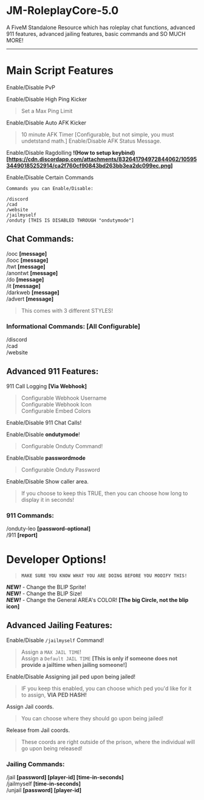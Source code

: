 # JM-RoleplayCore-5.0
A FiveM Standalone Resource which has roleplay chat functions, advanced 911 features, advanced jailing features,  basic commands and SO MUCH MORE!

---

# Main Script Features

Enable/Disable PvP <br>

Enable/Disable High Ping Kicker
> Set a Max Ping Limit

Enable/Disable Auto AFK Kicker
> 10 minute AFK Timer [Configurable, but not simple, you must undetstand math.]
> Enable/Disable AFK Status Message.

Enable/Disable Ragdolling **!(How to setup keybind)[https://cdn.discordapp.com/attachments/832641794972844062/1059534490185252914/ca2f760cf90843bd263bb3ea2dc099ec.png]** <br>


Enable/Disable Certain Commands
```
Commands you can Enable/Disable:

/discord
/cad
/website
/jailmyself
/onduty [THIS IS DISABLED THROUGH "ondutymode"]
```

## Chat Commands:
/ooc **[message]** <br>
/looc **[message]** <br>
/twt **[message]** <br>
/anontwt **[message]** <br>
/do **[message]** <br>
/it **[message]** <br>
/darkweb **[message]** <br>
/advert **[message]**
> This comes with 3 different STYLES!

### Informational Commands: [All Configurable]
/discord <br>
/cad <br>
/website <br>

## Advanced 911 Features:
911 Call Logging **[Via Webhook]**
> Configurable Webhook Username <br>
> Configurable Webhook Icon <br>
> Configurable Embed Colors 

Enable/Disable 911 Chat Calls!

Enable/Disable **ondutymode**!
> Configurable Onduty Command!

Enable/Disable **passwordmode**
> Configurable Onduty Password

Enable/Disable Show caller area.
> If you choose to keep this TRUE, then you can choose how long to display it in seconds!

### 911 Commands:
/onduty-leo **[password-optional]** <br>
/911 **[report]** <br>


# Developer Options!
> **`MAKE SURE YOU KNOW WHAT YOU ARE DOING BEFORE YOU MODIFY THIS!`** <br>

***NEW!*** - Change the BLIP Sprite! <br>
***NEW!*** - Change the BLIP Size! <br>
***NEW!*** - Change the General AREA's COLOR! **[The big Circle, not the blip icon]** 

## Advanced Jailing Features:
Enable/Disable `/jailmyself` Command!

> Assign a `MAX JAIL TIME`! <br>
> Assign a `Default JAIL TIME` **[This is only if someone does not provide a jailtime when jailing someone!]** <br>

Enable/Disable Assigning jail ped upon being jailed!
> IF you keep this enabled, you can choose which ped you'd like for it to assign, **VIA PED HASH!**

Assign Jail coords.
> You can choose where they should go upon being jailed!

Release from Jail coords.
> These coords are right outside of the prison, where the individual will go upon being released!

### Jailing Commands:
/jail **[password] [player-id] [time-in-seconds]** <br>
/jailmyself **[time-in-seconds]** <br>
/unjail **[password] [player-id]**


